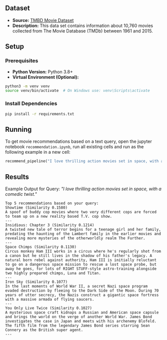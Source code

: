 ## Dataset

- **Source:** [TMBD Movie Dataset](https://www.kaggle.com/datasets/successikuku/tmbd-movie-dataset)
- **Description:** This data set contains information about 10,760 movies collected from The Movie Database (TMDb) between 1961 and 2015.

## Setup

### Prerequisites

- **Python Version:** Python 3.8+
- **Virtual Environment (Optional):**

```bash
python3 -m venv venv
source venv/bin/activate  # On Windows use: venv\Scripts\activate
```

### Install Dependencies

```bash
pip install -r requirements.txt
```

## Running

To get movie recommendations based on a text query, open the jupyter notebook `recommendation.ipynb`, run all existing cells and run as the following example in a new cell:

```python
recommend_pipeline("I love thrilling action movies set in space, with a comedic twist.")
```

## Results

Example Output for Query: *"I love thrilling action movies set in space, with a comedic twist."*

```
Top 5 recommendations based on your query:
Showtime (Similarity 0.1580)
A spoof of buddy cop movies where two very different cops are forced to team up on a new reality based T.V. cop show.
---
Insidious: Chapter 3 (Similarity 0.1214)
A twisted new tale of terror begins for a teenage girl and her family, predating the haunting of the Lambert family in the earlier movies and revealing more mysteries of the otherworldly realm The Further.
---
Space Chimps (Similarity 0.1130)
Circus monkey Ham III works in a circus where he's regularly shot from a canon but he still lives in the shadow of his father's legacy. A natural born rebel against authority, Ham III is initially reluctant to go on a dangerous space mission to rescue a lost space probe, but away he goes, for lots of RIGHT STUFF-style astro-training alongside two highly prepared chimps, Luna and Titan.
---
Iron Sky (Similarity 0.1077)
In the last moments of World War II, a secret Nazi space program evaded destruction by fleeing to the Dark Side of the Moon. During 70 years of utter secrecy, the Nazis construct a gigantic space fortress with a massive armada of flying saucers.
---
You Only Live Twice (Similarity 0.1027)
A mysterious space craft kidnaps a Russian and American space capsule and brings the world on the verge of another World War. James Bond investigates the case in Japan and meets with his archenemy Blofeld. The fifth film from the legendary James Bond series starring Sean Connery as the British super agent.
---
```